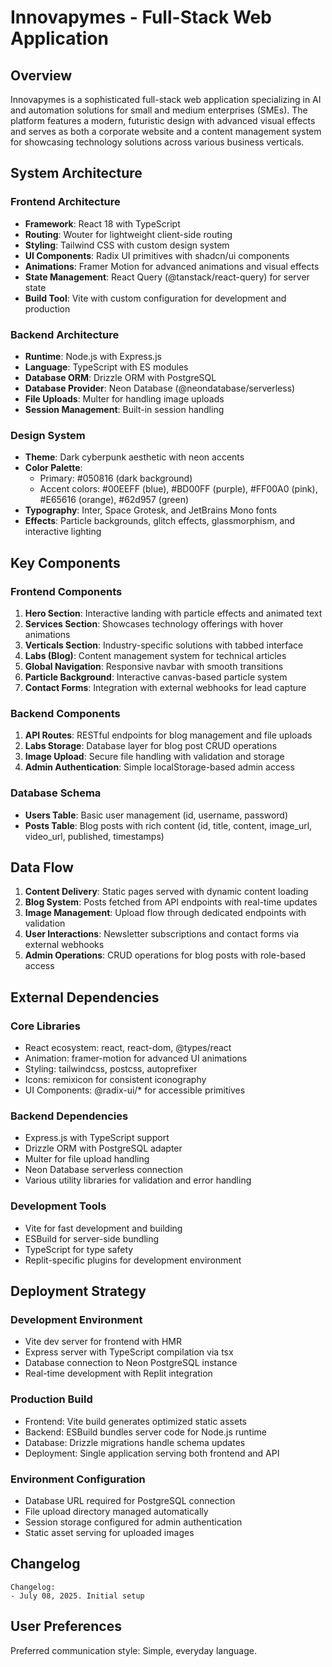 # Innovapymes - Full-Stack Web Application

## Overview

Innovapymes is a sophisticated full-stack web application specializing in AI and automation solutions for small and medium enterprises (SMEs). The platform features a modern, futuristic design with advanced visual effects and serves as both a corporate website and a content management system for showcasing technology solutions across various business verticals.

## System Architecture

### Frontend Architecture
- **Framework**: React 18 with TypeScript
- **Routing**: Wouter for lightweight client-side routing
- **Styling**: Tailwind CSS with custom design system
- **UI Components**: Radix UI primitives with shadcn/ui components
- **Animations**: Framer Motion for advanced animations and visual effects
- **State Management**: React Query (@tanstack/react-query) for server state
- **Build Tool**: Vite with custom configuration for development and production

### Backend Architecture
- **Runtime**: Node.js with Express.js
- **Language**: TypeScript with ES modules
- **Database ORM**: Drizzle ORM with PostgreSQL
- **Database Provider**: Neon Database (@neondatabase/serverless)
- **File Uploads**: Multer for handling image uploads
- **Session Management**: Built-in session handling

### Design System
- **Theme**: Dark cyberpunk aesthetic with neon accents
- **Color Palette**: 
  - Primary: #050816 (dark background)
  - Accent colors: #00EEFF (blue), #BD00FF (purple), #FF00A0 (pink), #E65616 (orange), #62d957 (green)
- **Typography**: Inter, Space Grotesk, and JetBrains Mono fonts
- **Effects**: Particle backgrounds, glitch effects, glassmorphism, and interactive lighting

## Key Components

### Frontend Components
1. **Hero Section**: Interactive landing with particle effects and animated text
2. **Services Section**: Showcases technology offerings with hover animations
3. **Verticals Section**: Industry-specific solutions with tabbed interface
4. **Labs (Blog)**: Content management system for technical articles
5. **Global Navigation**: Responsive navbar with smooth transitions
6. **Particle Background**: Interactive canvas-based particle system
7. **Contact Forms**: Integration with external webhooks for lead capture

### Backend Components
1. **API Routes**: RESTful endpoints for blog management and file uploads
2. **Labs Storage**: Database layer for blog post CRUD operations
3. **Image Upload**: Secure file handling with validation and storage
4. **Admin Authentication**: Simple localStorage-based admin access

### Database Schema
- **Users Table**: Basic user management (id, username, password)
- **Posts Table**: Blog posts with rich content (id, title, content, image_url, video_url, published, timestamps)

## Data Flow

1. **Content Delivery**: Static pages served with dynamic content loading
2. **Blog System**: Posts fetched from API endpoints with real-time updates
3. **Image Management**: Upload flow through dedicated endpoints with validation
4. **User Interactions**: Newsletter subscriptions and contact forms via external webhooks
5. **Admin Operations**: CRUD operations for blog posts with role-based access

## External Dependencies

### Core Libraries
- React ecosystem: react, react-dom, @types/react
- Animation: framer-motion for advanced UI animations
- Styling: tailwindcss, postcss, autoprefixer
- Icons: remixicon for consistent iconography
- UI Components: @radix-ui/* for accessible primitives

### Backend Dependencies
- Express.js with TypeScript support
- Drizzle ORM with PostgreSQL adapter
- Multer for file upload handling
- Neon Database serverless connection
- Various utility libraries for validation and error handling

### Development Tools
- Vite for fast development and building
- ESBuild for server-side bundling
- TypeScript for type safety
- Replit-specific plugins for development environment

## Deployment Strategy

### Development Environment
- Vite dev server for frontend with HMR
- Express server with TypeScript compilation via tsx
- Database connection to Neon PostgreSQL instance
- Real-time development with Replit integration

### Production Build
- Frontend: Vite build generates optimized static assets
- Backend: ESBuild bundles server code for Node.js runtime
- Database: Drizzle migrations handle schema updates
- Deployment: Single application serving both frontend and API

### Environment Configuration
- Database URL required for PostgreSQL connection
- File upload directory managed automatically
- Session storage configured for admin authentication
- Static asset serving for uploaded images

## Changelog

```
Changelog:
- July 08, 2025. Initial setup
```

## User Preferences

Preferred communication style: Simple, everyday language.